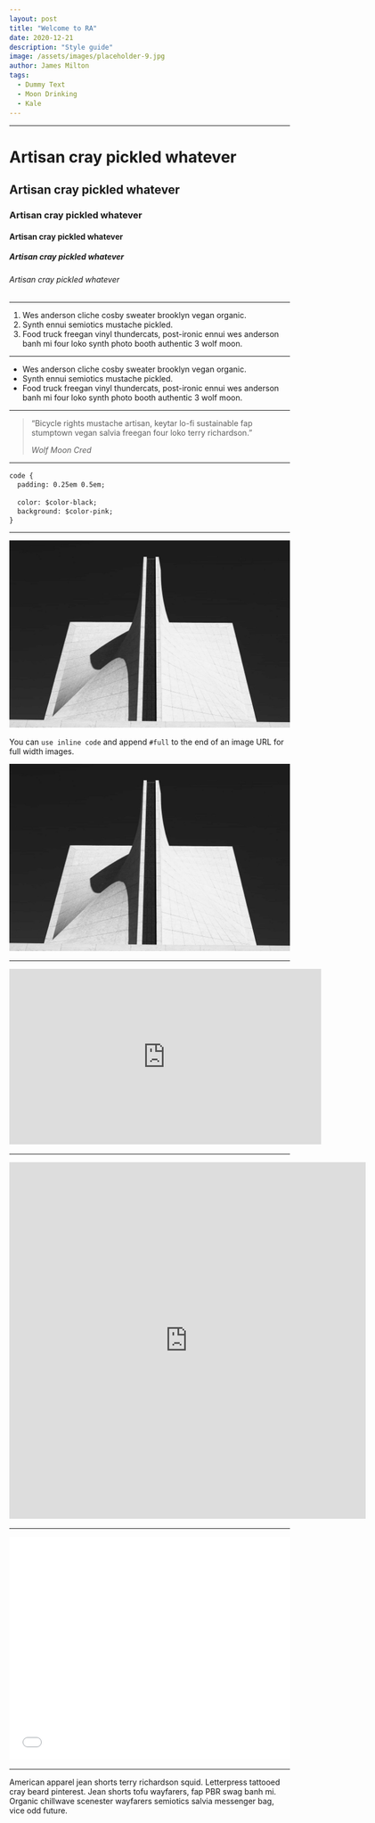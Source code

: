 ```yaml
---
layout: post
title: "Welcome to RA"
date: 2020-12-21
description: "Style guide"
image: /assets/images/placeholder-9.jpg
author: James Milton
tags:
  - Dummy Text
  - Moon Drinking
  - Kale
---
```



* * *

Artisan cray pickled whatever
=============================

Artisan cray pickled whatever
-----------------------------

### Artisan cray pickled whatever

#### Artisan cray pickled whatever

##### Artisan cray pickled whatever

###### Artisan cray pickled whatever

* * *

1.  Wes anderson cliche cosby sweater brooklyn vegan organic.
2.  Synth ennui semiotics mustache pickled.
3.  Food truck freegan vinyl thundercats, post-ironic ennui wes anderson banh mi four loko synth photo booth authentic 3 wolf moon.

* * *

*   Wes anderson cliche cosby sweater brooklyn vegan organic.
*   Synth ennui semiotics mustache pickled.
*   Food truck freegan vinyl thundercats, post-ironic ennui wes anderson banh mi four loko synth photo booth authentic 3 wolf moon.

* * *

<blockquote>
  <p>“Bicycle rights mustache artisan, keytar lo-fi sustainable fap stumptown vegan salvia freegan four loko terry richardson.”</p>
  <cite>Wolf Moon Cred</cite>
</blockquote>


* * *


    code {
      padding: 0.25em 0.5em;

      color: $color-black;
      background: $color-pink;
    }


* * *

![Grid Image](/assets/images/placeholder-18.jpg)

You can `use inline code` and append `#full` to the end of an image URL for full width images.

![Full Image](/assets/images/placeholder-18.jpg#full)

* * *

<iframe width="560" height="315" src="https://www.youtube.com/embed/XFYWazblaUA" frameborder="0" allowfullscreen></iframe>

* * *

<iframe src="https://player.vimeo.com/video/189919038?title=0&byline=0&portrait=0" width="640" height="640" frameborder="0" webkitallowfullscreen mozallowfullscreen allowfullscreen></iframe>

* * *

<iframe height='400' scrolling='no' title='Flexbox Flex-Grow Mast' src='//codepen.io/thomasvaeth/embed/qmbKVq/?height=265&theme-id=0&default-tab=result&embed-version=2' frameborder='no' allowtransparency='true' allowfullscreen='true' style='width: 100%;'></iframe>

* * *

American apparel jean shorts terry richardson squid. Letterpress tattooed cray beard pinterest. Jean shorts tofu wayfarers, fap PBR swag banh mi. Organic chillwave scenester wayfarers semiotics salvia messenger bag, vice odd future.
